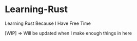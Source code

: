 # Learning-Rust
Learning Rust Because I Have Free Time

[WIP] => Will be updated when I make enough things in here
